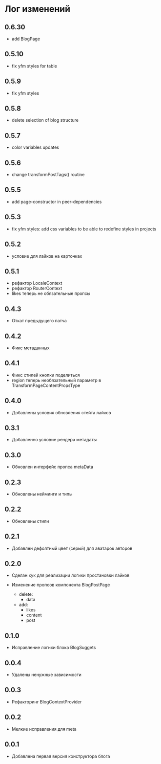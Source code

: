 # Лог изменений

## 0.6.30

- add BlogPage

## 0.5.10

- fix yfm styles for table

## 0.5.9

- fix yfm styles

## 0.5.8

- delete selection of blog structure

## 0.5.7

- color variables updates

## 0.5.6

- change transformPostTags() routine

## 0.5.5

- add page-constructor in peer-dependencies

## 0.5.3

- fix yfm styles: add css variables to be able to redefine styles in projects

## 0.5.2

- условие для лайков на карточках

## 0.5.1

- рефактор LocaleContext
- рефактор RouterContext
- likes теперь не обязательные пропсы

## 0.4.3

- Откат предыдущего патча

## 0.4.2

- Фикс метаданных

## 0.4.1

- Фикс стилей кнопки поделиться
- region теперь необязательный параметр в TransformPageContentPropsType

## 0.4.0

- Добавлены условия обновления стейта лайков

## 0.3.1

- Добавленно условие рендера метадаты

## 0.3.0

- Обновлен интерфейс пропса metaData

## 0.2.3

- Обновлены нейминги и типы

## 0.2.2

- Обновлены стили

## 0.2.1

- Добавлен дефолтный цвет (серый) для аватарок авторов

## 0.2.0

- Сделан хук для реализации логики простановки лайков

- Изменение пропсов компонента BlogPostPage
  - delete:
    - data
  - add:
    - likes
    - content
    - post

## 0.1.0

- Исправление логики блока BlogSuggets

## 0.0.4

- Удалены ненужные зависимости

## 0.0.3

- Рефакторинг BlogContextProvider

## 0.0.2

- Мелкие исправления для meta

## 0.0.1

- Добавлена первая версия конструктора блога
